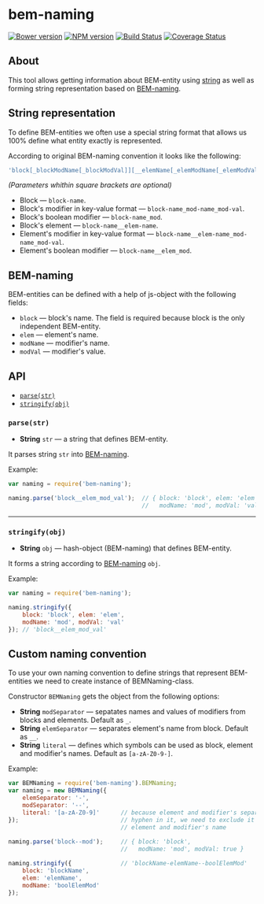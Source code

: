 bem-naming
==========

[![Bower version](https://badge.fury.io/bo/bem-naming.svg)](http://badge.fury.io/bo/bem-naming) [![NPM version](https://badge.fury.io/js/bem-naming.svg)](http://badge.fury.io/js/bem-naming) [![Build Status](https://travis-ci.org/bem/bem-naming.svg)](https://travis-ci.org/bem/bem-naming) [![Coverage Status](https://img.shields.io/coveralls/bem/bem-naming.svg?branch=master)](https://coveralls.io/r/bem/bem-naming)

About
-----

This tool allows getting information about BEM-entity using [string](#string-representation) as well as forming string representation based on [BEM-naming](#bem-naming).

String representation
---------------------
To define BEM-entities we often use a special string format that allows us 100% define what entity exactly is represented.

According to original BEM-naming convention it looks like the following:

```js
'block[_blockModName[_blockModVal]][__elemName[_elemModName[_elemModVal]]]'
```

*(Parameters whithin square brackets are optional)*

* Block — `block-name`.
* Block's modifier in key-value format — `block-name_mod-name_mod-val`.
* Block's boolean modifier — `block-name_mod`.
* Block's element — `block-name__elem-name`.
* Element's modifier in key-value format — `block-name__elem-name_mod-name_mod-val`.
* Element's boolean modifier — `block-name__elem_mod`.

BEM-naming
----------

BEM-entities can be defined with a help of js-object with the following fields:

* `block` — block's name. The field is required because block is the only independent BEM-entity.
* `elem` — element's name.
* `modName` — modifier's name.
* `modVal` — modifier's value.

API
---

* [`parse(str)`](#parsestr)
* [`stringify(obj)`](#stringifyobj)

### `parse(str)`

* **String** `str` — a string that defines BEM-entity.

It parses string `str` into [BEM-naming](#bem-naming).

Example:

```js
var naming = require('bem-naming');

naming.parse('block__elem_mod_val');  // { block: 'block', elem: 'elem',
                                      //   modName: 'mod', modVal: 'val' }
```

<hr/>

### `stringify(obj)`

* **String** `obj` — hash-object (BEM-naming) that defines BEM-entity.

It forms a string according to [BEM-naming](#bem-naming) `obj`.

Example:

```js
var naming = require('bem-naming');

naming.stringify({
    block: 'block', elem: 'elem',
    modName: 'mod', modVal: 'val'
}); // 'block__elem_mod_val'
```

Custom naming convention
------------------------

To use your own naming convention to define strings that represent BEM-entities we need to create instance of BEMNaming-class.

Constructor `BEMNaming` gets the object from the following options:

* **String** `modSeparator` — sepatates names and values of modifiers from blocks and elements. Default as `_`.
* **String** `elemSeparator` — separates element's name from block. Default as `__`.
* **String** `literal` — defines which symbols can be used as block, element and modifier's names. Default as `[a-zA-Z0-9-]`.

Example:

```js
var BEMNaming = require('bem-naming').BEMNaming;
var naming = new BEMNaming({
    elemSeparator: '-',
    modSeparator: '--',
    literal: '[a-zA-Z0-9]'      // because element and modifier's separators include
});                             // hyphen in it, we need to exclude it from block,
                                // element and modifier's name
                                
naming.parse('block--mod');     // { block: 'block',
                                //   modName: 'mod', modVal: true }

naming.stringify({              // 'blockName-elemName--boolElemMod'
    block: 'blockName',
    elem: 'elemName',
    modName: 'boolElemMod'
});
```

